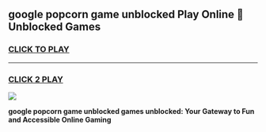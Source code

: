 
## google popcorn game unblocked Play Online 👋 Unblocked Games
<h3>
<a href="https://premium.freeplayer.one?title=google_popcorn_game_unblocked&ref=19F">CLICK TO PLAY</a></h3>
<hr>

<h3>
<a href="https://premium.freeplayer.one?title=google_popcorn_game_unblocked&ref=19F">CLICK 2 PLAY</a>
  
</h3>

<a href="https://premium.freeplayer.one?title=google_popcorn_game_unblocked&ref=19F"><img src="https://clearcache.store/games.png"></a>


**google popcorn game unblocked games unblocked: Your Gateway to Fun and Accessible Online Gaming**
